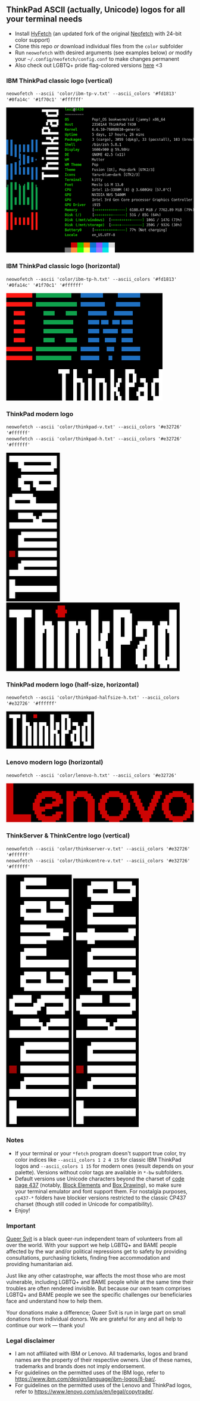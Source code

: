 ## ThinkPad ASCII (actually, Unicode) logos for all your terminal needs ##

* Install [HyFetch](https://github.com/hykilpikonna/hyfetch) (an updated fork of the original [Neofetch](https://github.com/dylanaraps/neofetch) with 24-bit color support)
* Clone this repo *or* download individual files from the `color` subfolder
* Run `neowofetch` with desired arguments (see examples below) *or* modify your `~/.config/neofetch/config.conf` to make changes permanent
* Also check out LGBTQ+ pride flag-colored versions [here](https://github.com/roadkell/ascii-logos-uwu) <3

### IBM ThinkPad classic logo (vertical) ###
```
neowofetch --ascii 'color/ibm-tp-v.txt' --ascii_colors '#fd1813' '#0fa14c' '#1f70c1' '#ffffff'
```
![Neofetch with IBM ThinkPad classic logo (vertical)](./screenshots/ibm-tp-v-full.png?raw=true)

### IBM ThinkPad classic logo (horizontal) ###
```
neowofetch --ascii 'color/ibm-tp-h.txt' --ascii_colors '#fd1813' '#0fa14c' '#1f70c1' '#ffffff'
```
![IBM ThinkPad classic logo (horizontal)](./screenshots/ibm-tp-h.png?raw=true)

### ThinkPad modern logo ###
```
neowofetch --ascii 'color/thinkpad-v.txt' --ascii_colors '#e32726' '#ffffff'
neowofetch --ascii 'color/thinkpad-h.txt' --ascii_colors '#e32726' '#ffffff'
```
![ThinkPad modern logo (vertical)](./screenshots/thinkpad-v.png?raw=true)
![ThinkPad modern logo (horizontal)](./screenshots/thinkpad-h.png?raw=true)

### ThinkPad modern logo (half-size, horizontal) ###
```
neowofetch --ascii 'color/thinkpad-halfsize-h.txt' --ascii_colors '#e32726' '#ffffff'
```
![ThinkPad modern logo (half-size, horizontal)](./screenshots/thinkpad-halfsize-h.png?raw=true)

### Lenovo modern logo (horizontal) ###
```
neowofetch --ascii 'color/lenovo-h.txt' --ascii_colors '#e32726'
```
![Lenovo modern logo (horizontal)](./screenshots/lenovo-h.png?raw=true)

### ThinkServer & ThinkCentre logo (vertical) ###
```
neowofetch --ascii 'color/thinkserver-v.txt' --ascii_colors '#e32726' '#ffffff'
neowofetch --ascii 'color/thinkcentre-v.txt' --ascii_colors '#e32726' '#ffffff'
```
![ThinkServer logo (vertical)](./screenshots/thinkserver-v.png?raw=true)
![ThinkCentre logo (vertical)](./screenshots/thinkcentre-v.png?raw=true)

### Notes ###

* If your terminal or your `*fetch` program doesn't support true color, try color indices like `--ascii_colors 1 2 4 15` for classic IBM ThinkPad logos and `--ascii_colors 1 15` for modern ones (result depends on your palette). Versions without color tags are available in `*-bw` subfolders.
* Default versions use Unicode characters beyond the charset of [code page 437](https://en.wikipedia.org/wiki/Code_page_437) (notably, [Block Elements](https://en.wikipedia.org/wiki/Block_Elements) and [Box Drawing](https://en.wikipedia.org/wiki/Box_Drawing)), so make sure your terminal emulator and font support them. For nostalgia purposes, `cp437-*` folders have blockier versions restricted to the classic CP437 charset (though still coded in Unicode for compatibility).
* Enjoy!

### Important ###

[Queer Svit](https://queersvit.org/) is a black queer-run independent team of volunteers from all over the world. With your support we help LGBTQ+ and BAME people affected by the war and/or political repressions get to safety by providing consultations, purchasing tickets, finding free accommodation and providing humanitarian aid.

‌‌Just like any other catastrophe, war affects the most those who are most vulnerable, including LGBTQ+ and BAME people while at the same time their troubles are often rendered invisible. But because our own team comprises LGBTQ+ and BAME people we see the specific challenges our beneficiaries face and understand how to help them.

‌Your donations make a difference; Queer Svit is run in large part on small donations from individual donors. We are grateful for any and all help to continue our work — thank you!

### Legal disclaimer ###

* I am not affiliated with IBM or Lenovo. All trademarks, logos and brand names are the property of their respective owners. Use of these names, trademarks and brands does not imply endorsement.
* For guidelines on the permitted uses of the IBM logo, refer to <https://www.ibm.com/design/language/ibm-logos/8-bar/>.
* For guidelines on the permitted uses of the Lenovo and ThinkPad logos, refer to <https://www.lenovo.com/us/en/legal/copytrade/>.
